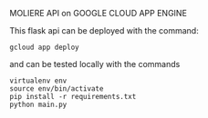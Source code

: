MOLIERE API on GOOGLE CLOUD APP ENGINE

This flask api can be deployed with the command:

```
gcloud app deploy
```

and can be tested locally with the commands

```
virtualenv env
source env/bin/activate
pip install -r requirements.txt
python main.py
```
